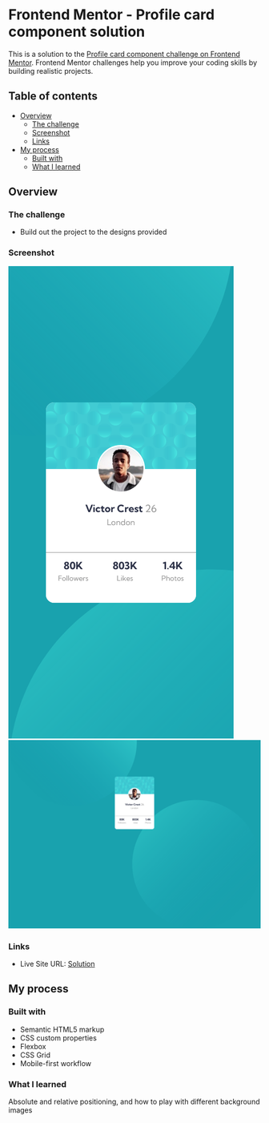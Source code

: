 # Frontend Mentor - Profile card component solution

This is a solution to the [Profile card component challenge on Frontend Mentor](https://www.frontendmentor.io/challenges/profile-card-component-cfArpWshJ). Frontend Mentor challenges help you improve your coding skills by building realistic projects.

## Table of contents

- [Overview](#overview)
  - [The challenge](#the-challenge)
  - [Screenshot](#screenshot)
  - [Links](#links)
- [My process](#my-process)
  - [Built with](#built-with)
  - [What I learned](#what-i-learned)

## Overview

### The challenge

- Build out the project to the designs provided

### Screenshot

![mobile](./public/mobile.png)
![desktop](./public/desktop.png)

### Links

- Live Site URL: [Solution](https://piojosistematico.github.io/fem-profile-card-component-main/)

## My process

### Built with

- Semantic HTML5 markup
- CSS custom properties
- Flexbox
- CSS Grid
- Mobile-first workflow

### What I learned

Absolute and relative positioning, and how to play with different background images
